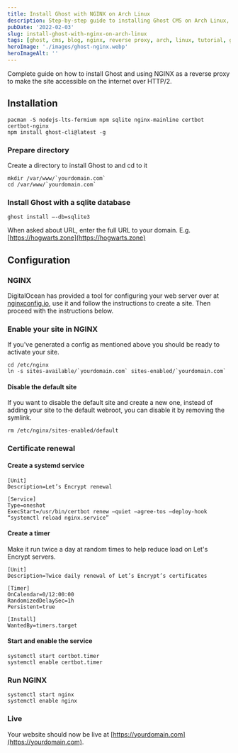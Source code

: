 ```yaml
---
title: Install Ghost with NGINX on Arch Linux
description: Step-by-step guide to installing Ghost CMS on Arch Linux, using NGINX as a reverse proxy with HTTPS and automated certificate renewal.
pubDate: '2022-02-03'
slug: install-ghost-with-nginx-on-arch-linux
tags: [ghost, cms, blog, nginx, reverse proxy, arch, linux, tutorial, guide]
heroImage: './images/ghost-nginx.webp'
heroImageAlt: ''
---
```


Complete guide on how to install Ghost and using NGINX as a reverse proxy to make the site accessible on the internet over HTTP/2.

<!--truncate-->

## Installation

```shell
pacman -S nodejs-lts-fermium npm sqlite nginx-mainline certbot certbot-nginx
npm install ghost-cli@latest -g
```

### Prepare directory

Create a directory to install Ghost to and cd to it

```shell
mkdir /var/www/`yourdomain.com`
cd /var/www/`yourdomain.com`
```

### Install Ghost with a sqlite database

```shell
ghost install —-db=sqlite3
```

When asked about URL, enter the full URL to your domain. E.g. [https://hogwarts.zone](https://hogwarts.zone)

## Configuration

### NGINX

DigitalOcean has provided a tool for configuring your web server over at [nginxconfig.io](https://nginxconfig.io), use it and follow the instructions to create a site. Then proceed with the instructions below.

### Enable your site in NGINX

If you've generated a config as mentioned above you should be ready to activate your site.

```shell
cd /etc/nginx
ln -s sites-available/`yourdomain.com` sites-enabled/`yourdomain.com`
```

#### Disable the default site

If you want to disable the default site and create a new one, instead of adding your site to the default webroot, you can disable it by removing the symlink.

```shell
rm /etc/nginx/sites-enabled/default
```

### Certificate renewal

#### Create a systemd service

```systemd title="/etc/systemd/system/certbot.service"
[Unit]
Description=Let’s Encrypt renewal

[Service]
Type=oneshot
ExecStart=/usr/bin/certbot renew —quiet —agree-tos —deploy-hook “systemctl reload nginx.service”
```

#### Create a timer

Make it run twice a day at random times to help reduce load on Let's Encrypt servers.

```systemd title="/etc/systemd/system/certbot.timer"
[Unit]
Description=Twice daily renewal of Let’s Encrypt’s certificates

[Timer]
OnCalendar=0/12:00:00
RandomizedDelaySec=1h
Persistent=true

[Install]
WantedBy=timers.target
```

#### Start and enable the service

```shell
systemctl start certbot.timer
systemctl enable certbot.timer
```

### Run NGINX

```shell
systemctl start nginx
systemctl enable nginx
```

### Live

Your website should now be live at [https://yourdomain.com](https://yourdomain.com).
